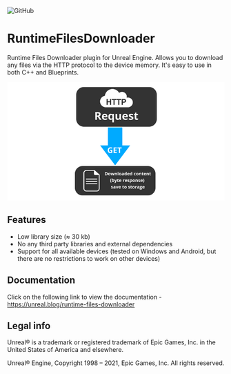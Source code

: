 ![GitHub](https://img.shields.io/github/license/gtreshchev/RuntimeFilesDownloader)
# RuntimeFilesDownloader
Runtime Files Downloader plugin for Unreal Engine. Allows you to download any files via the HTTP protocol to the device memory. It's easy to use in both C++ and Blueprints.

![Runtime Files Downloader Unreal Engine Plugin Logo](image/runtimefilesdownloader.png "RuntimeFilesDownloader Unreal Engine Plugin Logo")

## Features
- Low library size (≈ 30 kb)
- No any third party libraries and external dependencies
- Support for all available devices (tested on Windows and Android, but there are no restrictions to work on other devices)

## Documentation
Click on the following link to view the documentation - https://unreal.blog/runtime-files-downloader

## Legal info

Unreal® is a trademark or registered trademark of Epic Games, Inc. in the United States of America and elsewhere.

Unreal® Engine, Copyright 1998 – 2021, Epic Games, Inc. All rights reserved.
